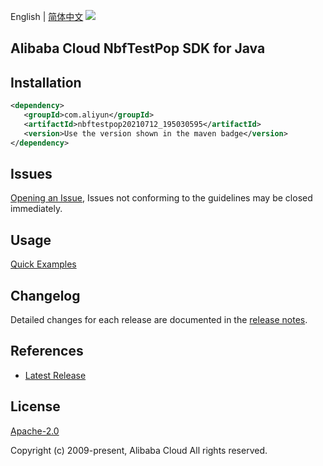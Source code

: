 English | [简体中文](README-CN.md)
![](https://aliyunsdk-pages.alicdn.com/icons/AlibabaCloud.svg)

## Alibaba Cloud NbfTestPop SDK for Java

## Installation

```xml
<dependency>
   <groupId>com.aliyun</groupId>
   <artifactId>nbftestpop20210712_195030595</artifactId>
   <version>Use the version shown in the maven badge</version>
</dependency>
```

## Issues
[Opening an Issue](https://github.com/aliyun/alibabacloud-java-sdk/issues/new), Issues not conforming to the guidelines may be closed immediately.

## Usage
[Quick Examples](https://github.com/aliyun/alibabacloud-java-sdk/blob/master/docs/0-Examples-EN.md#quick-examples)

## Changelog
Detailed changes for each release are documented in the [release notes](./ChangeLog.txt).

## References
* [Latest Release](https://github.com/aliyun/alibabacloud-java-sdk/)

## License
[Apache-2.0](http://www.apache.org/licenses/LICENSE-2.0)

Copyright (c) 2009-present, Alibaba Cloud All rights reserved.